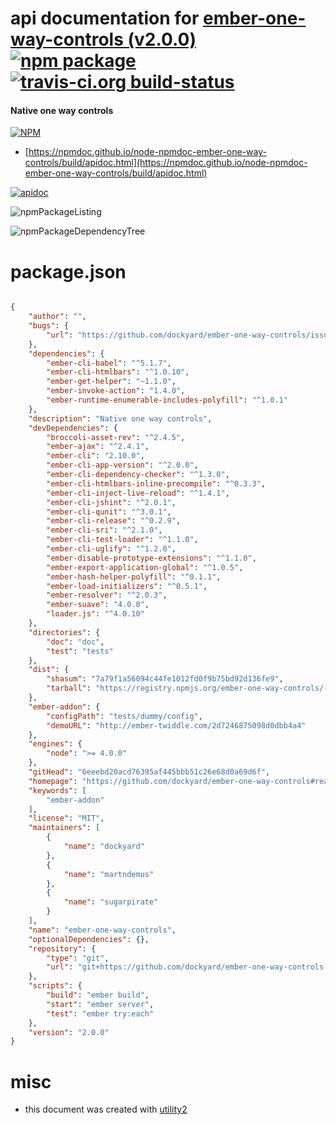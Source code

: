 # api documentation for  [ember-one-way-controls (v2.0.0)](https://github.com/dockyard/ember-one-way-controls#readme)  [![npm package](https://img.shields.io/npm/v/npmdoc-ember-one-way-controls.svg?style=flat-square)](https://www.npmjs.org/package/npmdoc-ember-one-way-controls) [![travis-ci.org build-status](https://api.travis-ci.org/npmdoc/node-npmdoc-ember-one-way-controls.svg)](https://travis-ci.org/npmdoc/node-npmdoc-ember-one-way-controls)
#### Native one way controls

[![NPM](https://nodei.co/npm/ember-one-way-controls.png?downloads=true&downloadRank=true&stars=true)](https://www.npmjs.com/package/ember-one-way-controls)

- [https://npmdoc.github.io/node-npmdoc-ember-one-way-controls/build/apidoc.html](https://npmdoc.github.io/node-npmdoc-ember-one-way-controls/build/apidoc.html)

[![apidoc](https://npmdoc.github.io/node-npmdoc-ember-one-way-controls/build/screenCapture.buildCi.browser.%252Ftmp%252Fbuild%252Fapidoc.html.png)](https://npmdoc.github.io/node-npmdoc-ember-one-way-controls/build/apidoc.html)

![npmPackageListing](https://npmdoc.github.io/node-npmdoc-ember-one-way-controls/build/screenCapture.npmPackageListing.svg)

![npmPackageDependencyTree](https://npmdoc.github.io/node-npmdoc-ember-one-way-controls/build/screenCapture.npmPackageDependencyTree.svg)



# package.json

```json

{
    "author": "",
    "bugs": {
        "url": "https://github.com/dockyard/ember-one-way-controls/issues"
    },
    "dependencies": {
        "ember-cli-babel": "^5.1.7",
        "ember-cli-htmlbars": "^1.0.10",
        "ember-get-helper": "~1.1.0",
        "ember-invoke-action": "1.4.0",
        "ember-runtime-enumerable-includes-polyfill": "^1.0.1"
    },
    "description": "Native one way controls",
    "devDependencies": {
        "broccoli-asset-rev": "^2.4.5",
        "ember-ajax": "^2.4.1",
        "ember-cli": "2.10.0",
        "ember-cli-app-version": "^2.0.0",
        "ember-cli-dependency-checker": "^1.3.0",
        "ember-cli-htmlbars-inline-precompile": "^0.3.3",
        "ember-cli-inject-live-reload": "^1.4.1",
        "ember-cli-jshint": "^2.0.1",
        "ember-cli-qunit": "^3.0.1",
        "ember-cli-release": "^0.2.9",
        "ember-cli-sri": "^2.1.0",
        "ember-cli-test-loader": "^1.1.0",
        "ember-cli-uglify": "^1.2.0",
        "ember-disable-prototype-extensions": "^1.1.0",
        "ember-export-application-global": "^1.0.5",
        "ember-hash-helper-polyfill": "^0.1.1",
        "ember-load-initializers": "^0.5.1",
        "ember-resolver": "^2.0.3",
        "ember-suave": "4.0.0",
        "loader.js": "^4.0.10"
    },
    "directories": {
        "doc": "doc",
        "test": "tests"
    },
    "dist": {
        "shasum": "7a79f1a56094c44fe1012fd0f9b75bd92d136fe9",
        "tarball": "https://registry.npmjs.org/ember-one-way-controls/-/ember-one-way-controls-2.0.0.tgz"
    },
    "ember-addon": {
        "configPath": "tests/dummy/config",
        "demoURL": "http://ember-twiddle.com/2d7246875098d0dbb4a4"
    },
    "engines": {
        "node": ">= 4.0.0"
    },
    "gitHead": "6eeebd20acd76395af445bbb51c26e68d0a69d6f",
    "homepage": "https://github.com/dockyard/ember-one-way-controls#readme",
    "keywords": [
        "ember-addon"
    ],
    "license": "MIT",
    "maintainers": [
        {
            "name": "dockyard"
        },
        {
            "name": "martndemus"
        },
        {
            "name": "sugarpirate"
        }
    ],
    "name": "ember-one-way-controls",
    "optionalDependencies": {},
    "repository": {
        "type": "git",
        "url": "git+https://github.com/dockyard/ember-one-way-controls.git"
    },
    "scripts": {
        "build": "ember build",
        "start": "ember server",
        "test": "ember try:each"
    },
    "version": "2.0.0"
}
```



# misc
- this document was created with [utility2](https://github.com/kaizhu256/node-utility2)
